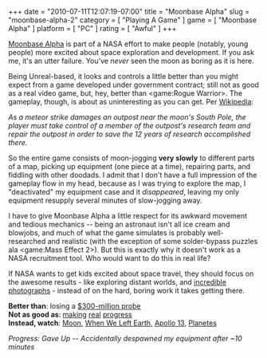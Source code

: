 +++
date = "2010-07-11T12:07:19-07:00"
title = "Moonbase Alpha"
slug = "moonbase-alpha-2"
category = [ "Playing A Game" ]
game = [ "Moonbase Alpha" ]
platform = [ "PC" ]
rating = [ "Awful" ]
+++

<a href="http://store.steampowered.com/app/39000/">Moonbase Alpha</a> is part of a NASA effort to make people (notably, young people) more excited about space exploration and development.  If you ask me, it's an utter failure.  You've <i>never</i> seen the moon as boring as it is here.

Being Unreal-based, it looks and controls a little better than you might expect from a game developed under government contract; still not as good as a real video game, but, hey, better than <game:Rogue Warrior>.  The gameplay, though, is about as uninteresting as you can get.  Per <a href="http://en.wikipedia.org/wiki/Moonbase_Alpha_(video_game)">Wikipedia</a>:

<i>As a meteor strike damages an outpost near the moon's South Pole, the player must take control of a member of the outpost's research team and repair the outpost in order to save the 12 years of research accomplished there.</i>

So the entire game consists of moon-jogging <b>very slowly</b> to different parts of a map, picking up equipment (one piece at a time), repairing parts, and fiddling with other doodads.  I admit that I don't have a full impression of the gameplay flow in my head, because as I was trying to explore the map, I "deactivated" my equipment case and it <i>disappeared</i>, leaving my only equipment resupply several minutes of slow-jogging away.

I have to give Moonbase Alpha a little respect for its awkward movement and tedious mechanics -- being an astronaut isn't all ice cream and blowjobs, and much of what the game simulates is probably well-researched and realistic (with the exception of some solder-bypass puzzles ala <game:Mass Effect 2>).  But this is exactly why it doesn't work as a NASA recruitment tool.  Who would want to do this in real life?

If NASA wants to get kids excited about space travel, they should focus on the awesome results - like exploring distant worlds, and <a href="http://en.wikipedia.org/wiki/Earthrise">incredible photographs</a> - instead of on the hard, boring work it takes getting there.

<b>Better than</b>: losing a <a href="http://en.wikipedia.org/wiki/Mars_Climate_Orbiter#The_metric.2Fimperial_mix-up">$300-million probe</a>  
<b>Not as good as</b>: <a href="http://en.wikipedia.org/wiki/SpaceX">making</a> <a href="http://en.wikipedia.org/wiki/Virgin_Galactic">real</a> <a href="http://en.wikipedia.org/wiki/Armadillo_Aerospace">progress</a>  
<b>Instead, watch</b>: <a href="http://en.wikipedia.org/wiki/Moon_(film)">Moon</a>, <a href="http://en.wikipedia.org/wiki/When_We_Left_Earth:_The_NASA_Missions">When We Left Earth</a>, <a href="http://en.wikipedia.org/wiki/Apollo_13_(film)">Apollo 13</a>, <a href="http://en.wikipedia.org/wiki/Planetes">Planetes</a>

<i>Progress: Gave Up -- Accidentally despawned my equipment after ~10 minutes</i>